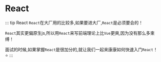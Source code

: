# React
::: tip React
`React`在大厂用的比较多,如果要进大厂,`React`是必须要会的！

`React`其实更偏原生js,所以用`React`来写前端理论上比`Vue`更爽,因为没有那么多束缚！

面试的时候,如果掌握`React`是很加分的,就让我们一起来康康如何快速入门`React`！ :star:
:::
